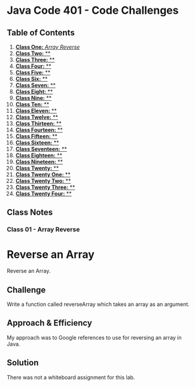 # Java Code 401 - Code Challenges

## Table of Contents

1. [__Class One:__ *Array Reverse*](ArrayReverse.java)
1. [__Class Two:__ **]()
1. [__Class Three:__ **]()
1. [__Class Four:__ **]()
1. [__Class Five:__ **]()
1. [__Class Six:__ **]()
1. [__Class Seven:__ **]()
1. [__Class Eight:__ **]()
1. [__Class Nine:__ **]()
1. [__Class Ten:__ **]()
1. [__Class Eleven:__ **]()
1. [__Class Twelve:__ **]()
1. [__Class Thirteen:__ **]()
1. [__Class Fourteen:__ **]()
1. [__Class Fifteen:__ **]()
1. [__Class Sixteen:__ **]()
1. [__Class Seventeen:__ **]()
1. [__Class Eighteen:__ **]()
1. [__Class Nineteen:__ **]()
1. [__Class Twenty:__ **]()
1. [__Class Twenty One:__ **]()
1. [__Class Twenty Two:__ **]()
1. [__Class Twenty Three:__ **]()
1. [__Class Twenty Four:__ **]()

## Class Notes

### Class 01 - Array Reverse

# Reverse an Array
Reverse an Array.

## Challenge
Write a function called reverseArray which takes an array as an argument.

## Approach & Efficiency
My approach was to Google references to use for reversing an array in Java. 

## Solution
There was not a whiteboard assignment for this lab. 